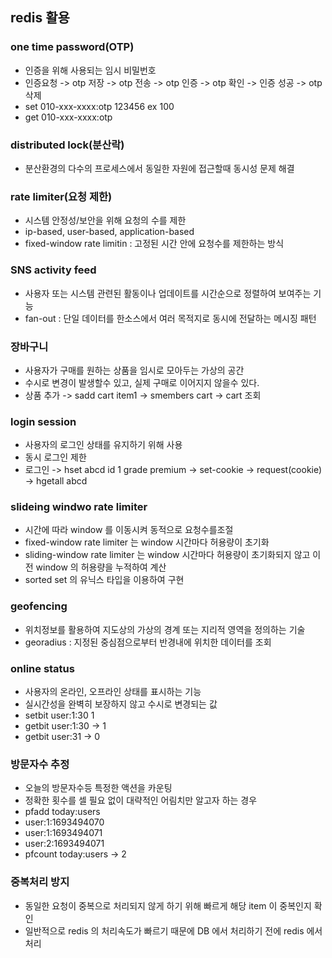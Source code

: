 
## redis 활용

### one time password(OTP)

* 인증을 위해 사용되는 임시 비밀번호
* 인증요청 -> otp 저장 -> otp 전송 -> otp 인증 -> otp 확인 -> 인증 성공 -> otp 삭제
* set 010-xxx-xxxx:otp 123456 ex 100
* get 010-xxx-xxxx:otp

### distributed lock(분산락)

* 분산환경의 다수의 프로세스에서 동일한 자원에 접근할때 동시성 문제 해결

### rate limiter(요청 제한)

* 시스템 안정성/보안을 위해 요청의 수를 제한
* ip-based, user-based, application-based
* fixed-window rate limitin : 고정된 시간 안에 요청수를 제한하는 방식

### SNS activity feed

* 사용자 또는 시스템 관련된 활동이나 업데이트를 시간순으로 정렬하여 보여주는 기능
* fan-out : 단일 데이터를 한소스에서 여러 목적지로 동시에 전달하는 메시징 패턴

### 장바구니

* 사용자가 구매를 원하는 상품을 임시로 모아두는 가상의 공간
* 수시로 변경이 발생할수 있고, 실제 구매로 이어지지 않을수 있다.
* 상품 추가 -> sadd cart item1 -> smembers cart -> cart 조회

### login session

* 사용자의 로그인 상태를 유지하기 위해 사용
* 동시 로그인 제한
* 로그인 -> hset abcd id 1 grade premium -> set-cookie -> request(cookie) -> hgetall abcd

### slideing windwo rate limiter

* 시간에 따라 window 를 이동시켜 동적으로 요청수를조절
* fixed-window rate limiter 는 window 시간마다 허용량이 초기화
* sliding-window rate limiter 는 window 시간마다 허용량이 초기화되지 않고 이전 window 의 허용량을 누적하여 계산
* sorted set 의 유닉스 타입을 이용하여 구현

### geofencing

* 위치정보를 활용하여 지도상의 가상의 경계 또는 지리적 영역을 정의하는 기술
* georadius : 지정된 중심점으로부터 반경내에 위치한 데이터를 조회

### online status

* 사용자의 온라인, 오프라인 상태를 표시하는 기능
* 실시간성을 완벽히 보장하지 않고 수시로 변경되는 값
* setbit user:1:30 1 
* getbit user:1:30 -> 1 
* getbit user:31 -> 0

### 방문자수 추정

* 오늘의 방문자수등 특정한 액션을 카운팅
* 정확한 횟수를 셀 필요 없이 대략적인 어림치만 알고자 하는 경우
* pfadd today:users
* user:1:1693494070
* user:1:1693494071
* user:2:1693494071
* pfcount today:users -> 2

### 중복처리 방지

* 동일한 요청이 중복으로 처리되지 않게 하기 위해 빠르게 해당 item 이 중복인지 확인
* 일반적으로 redis 의 처리속도가 빠르기 때문에 DB 에서 처리하기 전에 redis 에서 처리
